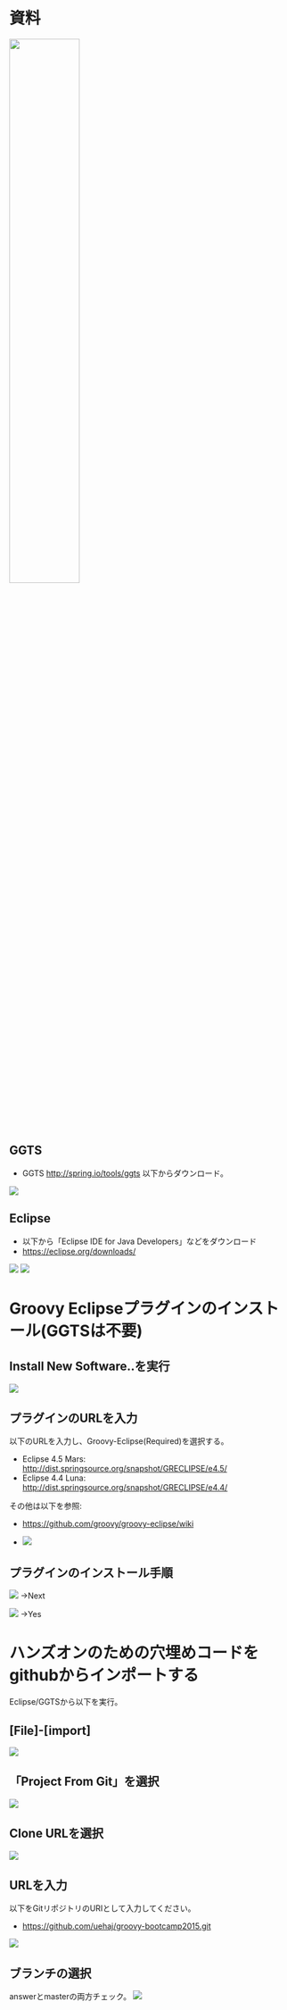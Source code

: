 # 資料

<a href="http://www.slideshare.net/uehaj/groovy-bootcamp-2015-by-jggug"><img height="50%" src="http://image.slidesharecdn.com/groovy-bootcamp2015-150806162425-lva1-app6892/95/groovy-bootcamp-2015-by-jggug-1-638.jpg?cb=1438919315"></a>

## GGTS
- GGTS http://spring.io/tools/ggts
以下からダウンロード。
<img src="https://github.com/uehaj/groovy-bootcamp2015/blob/master/images/image13.png" />

## Eclipse
- 以下から「Eclipse IDE for Java Developers」などをダウンロード
 - https://eclipse.org/downloads/
  <img src="https://github.com/uehaj/groovy-bootcamp2015/blob/master/images/image1.png" />
  <img src="https://github.com/uehaj/groovy-bootcamp2015/blob/master/images/image2.png" />

# Groovy Eclipseプラグインのインストール(GGTSは不要)
## Install New Software..を実行
  <img src="https://github.com/uehaj/groovy-bootcamp2015/blob/master/images/image4.png" />

## プラグインのURLを入力

以下のURLを入力し、Groovy-Eclipse(Required)を選択する。

- Eclipse 4.5 Mars: http://dist.springsource.org/snapshot/GRECLIPSE/e4.5/
- Eclipse 4.4 Luna: http://dist.springsource.org/snapshot/GRECLIPSE/e4.4/

その他は以下を参照:

- https://github.com/groovy/groovy-eclipse/wiki

- <img src="https://github.com/uehaj/groovy-bootcamp2015/blob/master/images/image5.png" />

## プラグインのインストール手順

<img src="https://github.com/uehaj/groovy-bootcamp2015/blob/master/images/image6.png" /> →Next
  
<img src="https://github.com/uehaj/groovy-bootcamp2015/blob/master/images/image7.png" /> →Yes
  
# ハンズオンのための穴埋めコードをgithubからインポートする

Eclipse/GGTSから以下を実行。

## [File]-[import]

<img src="https://github.com/uehaj/groovy-bootcamp2015/blob/master/images/image8.png" />

## 「Project From Git」を選択

<img src="https://github.com/uehaj/groovy-bootcamp2015/blob/master/images/image9.png" />

## Clone URLを選択
<img src="https://github.com/uehaj/groovy-bootcamp2015/blob/master/images/image10.png" />

## URLを入力
以下をGitリポジトリのURIとして入力してください。

- https://github.com/uehaj/groovy-bootcamp2015.git

<img src="https://github.com/uehaj/groovy-bootcamp2015/blob/master/images/image11.png" />

## ブランチの選択
answerとmasterの両方チェック。
<img src="https://github.com/uehaj/groovy-bootcamp2015/blob/master/images/image12.png" />

